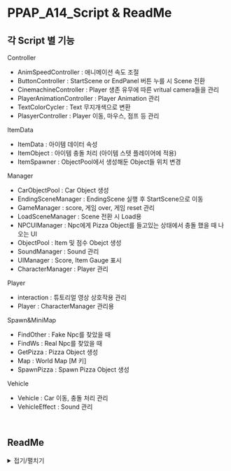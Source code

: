 # PPAP_A14_Script & ReadMe

## 각 Script 별 기능

Controller
- AnimSpeedController : 애니메이션 속도 조절
- ButtonController : StartScene or EndPanel 버튼 누를 시 Scene 전환
- CinemachineController : Player 생존 유무에 따른 vritual camera들을 관리
- PlayerAnimationController : Player Animation 관리
- TextColorCycler : Text 무지개색으로 변환
- PlasyerController : Player 이동, 마우스, 점프 등 관리
  
ItemData
- ItemData : 아이템 데이터 속성
- ItemObject : 아이템 충돌 처리 (아이템 스텟 플레이어에 적용)
- ItemSpawner : ObjectPool에서 생성해둔 Object들 위치 변경

Manager
- CarObjectPool : Car Object 생성
- EndingSceneManager : EndingScene 실행 후 StartScene으로 이동
- GameManager : score, 게임 over, 게임 reset 관리
- LoadSceneManager : Scene 전환 시 Load용
- NPCUIManager : Npc에게 Pizza Object를 들고있는 상태에서 충돌 했을 때 나오는 UI
- ObjectPool : Item 및 점수 Obejct 생성
- SoundManager : Sound 관리
- UIManager : Score, Item Gauge 표시
- CharacterManager : Player 관리

Player
- interaction : 튜토리얼 영상 상호작용 관리
- Player : CharacterManager 관리용

Spawn&MiniMap
- FindOther : Fake Npc를 찾았을 때
- FindWs : Real Npc를 찾았을 때
- GetPizza : Pizza Object 생성
- Map : World Map [M 키]
- SpawnPizza : Spawn Pizza Object 생성

Vehicle
- Vehicle : Car 이동, 충돌 처리 관리
- VehicleEffect : Sound 관리

<br>

## ReadMe

<details>
<summary>접기/펼치기</summary>
 
## 👨‍🏫 프로젝트소개
<h4>Run pizza Run 게임에서 영감을 받아 제작한 러닝 액션 게임입니다. 
<br>

## ⌛ 제작 기간
<h4>2024.06.03 ~ 204.06.11

## 👨‍👨‍👦 멤버구성
- #### 팀장 : 김민우 - 장애물(자동차) 생성 및 이동 로직(플레이어 추격, 직선 이동 등등) 구현 
- #### 팀원 : 문주원 - 플레이어 이동 및 애니메이션, 카메라 제어 구현
- #### 팀원 : 이경현 - NPC 및 피자 스폰 위치, 미니맵 구현, 게임 종료 씬 구현
- #### 팀원 : 최세은 - 아이템(+ 튜토리얼용 아이템) 구현, 점수 관리 및 게임 시작 · 로드 씬 구현
---
## 🎮 게임소개
- #### 🍍 게임이름 
   <b2> `PPAP : Please PineApple Pizza`
 
- #### 📎 게임설명
  파인애플 피자를 싫어하는 사람들의 위협을 피해, 안전하게 피자를 배달하는 게임입니다.

  플레이어는 맵 전역에 있는 자동차들을 피하며 피자 스폰 영역에서 피자를 획득하고, 획득한 피자를 가짜 우석 매니저님들 사이에 있는 진짜 우석 매니저님에게 전달하는 것이 목적입니다. 

- #### 🕹️ 조작법
  - <h4> WASD : 플레이어를 상하좌우 방향으로 이동시킵니다.
  - <h4> Space : 일정한 높이로 점프를 할 수 있습니다. 
  - <h4> Shift + WASD : 플레이어는 shift 키를 누른 상태로 이동하여 질주할 수 있습니다. 
  - <h4> M : M 버튼을 누르면 미니맵을 펼칠 수 있습니다. 미니맵에서는 피자의 스폰 위치와 피자를 전달해야 하는 가짜 · 진짜 매니저님들의 위치를 확인할 수 있습니다.
  - <h4> Mouse : 마우스를 회전하여 카메라를 통해 다양한 각도로 시점을 회전할 수 있습니다.
  - <h4> E : 튜토리얼 아이템이 감지된 상태에서 E 버튼을 누르면, 해당 아이템에 대응하는 튜토리얼 영상을 확인할 수 있습니다. 

## 🎬 플레이 화면
<details>
<summary><h4>🏃게임 시작 화면</summary>
<div markdown="1">

  ![ezgif-5-b7b792133d](https://github.com/S014RMoonJuWon/PPAP_A14/assets/103297048/e47cd94e-b859-474d-908d-80188dd8c02b)

</div>
</details>

 <details>
<summary><h4>🐤튜토리얼 기능 </summary>
<div markdown="1">

  ![tutorial](https://github.com/S014RMoonJuWon/PPAP_A14/assets/103297048/ce8d581a-6fbf-4654-be0c-f0158774ee1c)

  - 튜토리얼 아이템을 감지한 상태에서 E 버튼을 누르면 해당 아이템에 대한 튜토리얼 영상을 확인할 수 있습니다. 
</div>
</details>

 <details>
<summary><h4>🍕피자 스폰 포인트 </summary>
<div markdown="1">

 ![pizzaspawn](https://github.com/S014RMoonJuWon/PPAP_A14/assets/103297048/9b8cd0f5-33c6-466b-aa59-53e57ebe0125)

  - 플레이어가 보라색 영역에 들어가면 게임에 필요한 피자를 획득할 수 있습니다. 
</div>
</details>

<details>
<summary><h4>🙅‍♂️가짜 우석 매니저님 </summary>
<div markdown="1">

 ![fake](https://github.com/S014RMoonJuWon/PPAP_A14/assets/103297048/3848320b-e5b1-476f-bafe-3df8785b142c)

  - 플레이어는 피자를 획득한 상태에서 맵에 존재하는 우석 매니저님에게 피자를 전달해야 합니다. 그러나 맵에는 우석 매니저님과 똑같은 외관을 한 Fake 매니저님이 세 명 추가로 존재하는 상태입니다.
  
  - 만일 플레이어가 진짜 우석 매니저님이 아닌 Fake 매니저님께 피자를 전달한다면 가지고 있던 피자는 그대로 강탈당하게 됩니다.
  
  - 플레이어는 피자를 획득하기 위해 다시 보라색 피자 스폰 포인트를 찾아가야 하며, 진짜 우석 매니저님에게 전달할 때까지 이 과정을 반복하는 것이 본 게임의 주된 목적입니다.
</div>
</details>

<details>
<summary><h4>🟥이속 증가 아이템 </summary>
<div markdown="1">

![sprint](https://github.com/S014RMoonJuWon/PPAP_A14/assets/103297048/096b33a7-7a24-4fc2-960c-00fca5e59682)

  - 분홍색 보석은 플레이어의 속도에 +5f 연산을 해주는 이속 증가 아이템입니다. 남은 시간에 대한 정보는 게임 하단에 게이지로부터 확인할 수 있습니다. 
</div>
</details>

<details>
<summary><h4>🔷무적 아이템 </summary>
<div markdown="1">

![shield](https://github.com/S014RMoonJuWon/PPAP_A14/assets/103297048/ababfe9b-5082-4caf-b76d-e724899e4405)

  - 푸른색 보석은 플레이어를 일시적으로 무적 상태로 만들어주는 아이템입니다. 무적 상태 동안에는 자동차와 부딪혀도 플레이어는 사망하지 않으며, 남은 시간에 대한 정보는 게임 하단에 게이지로부터 확인할 수 있습니다. 
</div>
</details>

<details>
<summary><h4>🗺️미니맵1 </summary>
<div markdown="1">

![minimap1](https://github.com/S014RMoonJuWon/PPAP_A14/assets/103297048/46277a11-0e43-48c6-a469-d3eb9e3b44ef)

  - 게임 씬의 좌측 하단에는 플레이어를 기준으로 일정 범위에 해당하는 미니맵이 화면에 표시되며, M 버튼을 누르면 전체 맵을 볼 수 있습니다. 보라색 영역에서 피자를 획득하기 전까지는 피자를 획득할 수 있는 위치가 맵에 표시됩니다. 
</div>
</details>

<details>
<summary><h4>🗺️미니맵2 </summary>
<div markdown="1">

![minimap2](https://github.com/S014RMoonJuWon/PPAP_A14/assets/103297048/6d6210b4-5da1-45cf-b8b9-1b0dced1207d)

  - 보라색 영역에서 피자를 얻은 후에는 4명의 우석 매니저님의 위치를 맵에서 확인할 수 있습니다. 
</div>
</details>

<details>
<summary><h4>🚗장애물 충돌 + 💀플레이어 사망</summary>
<div markdown="1">

![playerDie](https://github.com/S014RMoonJuWon/PPAP_A14/assets/103297048/611c947c-c8f7-469b-bbc6-f587331d9f94)

  - 직선, 랜덤 방향, 플레이어 방향으로 나아가는 자동차 장애물과 플레이어가 충돌하게 되면 플레이어는 사망하게 되며 게임은 그대로 종료됩니다.
    
   ![image](https://github.com/S014RMoonJuWon/PPAP_A14/assets/103297048/6efcc020-38ed-4c4a-8704-866b9a07093c)

  - 플레이어가 사망하면서 래그돌 애니메이션이 실행되고, 화면에는 현재 점수와 최고 점수 및 기타 버튼들이 나타납니다. 
</div>
</details>

<details>
<summary><h4>🎊게임 클리어 </summary>
<div markdown="1">

![둥](https://github.com/S014RMoonJuWon/PPAP_A14/assets/103297048/287d2141-3e9c-45d5-8614-efe5fc8ac530)

  - 장애물들을 피하며 아이템의 보조를 받아 우석 매니저님께 파인애플 피자를 무사히 건네주게 되면 추가 점수 100점을 얻고 게임은 종료됩니다. 
</div>
</details>

</details>
